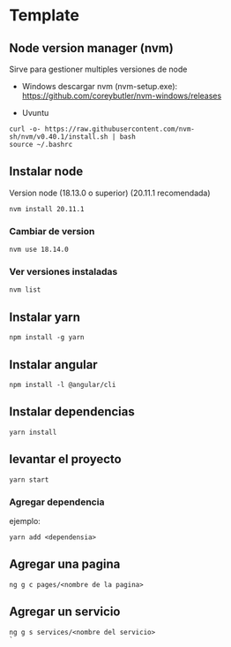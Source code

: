 # Template
## Node version manager (nvm)
Sirve para gestioner multiples versiones de node
* Windows
descargar nvm (nvm-setup.exe): https://github.com/coreybutler/nvm-windows/releases

* Uvuntu
```console
curl -o- https://raw.githubusercontent.com/nvm-sh/nvm/v0.40.1/install.sh | bash
source ~/.bashrc
```

## Instalar node
Version node (18.13.0 o superior) (20.11.1 recomendada)

```console
nvm install 20.11.1
```
### Cambiar de version

```console
nvm use 18.14.0
```

### Ver versiones instaladas
```
nvm list
```

## Instalar yarn
```console
npm install -g yarn
```

## Instalar angular
```console
npm install -l @angular/cli
```

## Instalar dependencias
```console
yarn install
```

## levantar el proyecto
```console
yarn start
```

### Agregar dependencia
ejemplo:
```console
yarn add <dependensia>
```

## Agregar una pagina
```console
ng g c pages/<nombre de la pagina>
```

## Agregar un servicio
```console
ng g s services/<nombre del servicio>
`